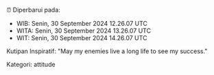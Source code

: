 ⏰ Diperbarui pada:
- WIB: Senin, 30 September 2024 12.26.07 UTC
- WITA: Senin, 30 September 2024 13.26.07 UTC
- WIT: Senin, 30 September 2024 14.26.07 UTC

Kutipan Inspiratif:
"May my enemies live a long life to see my success."


Kategori: attitude

